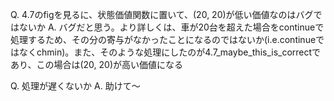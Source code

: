 Q. 4.7のfigを見るに、状態価値関数に置いて、(20, 20)が低い価値なのはバグではないか
A. バグだと思う。より詳しくは、車が20台を超えた場合をcontinueで処理するため、その分の寄与がなかったことになるのではないか(i.e.continueではなくchmin)。また、そのような処理にしたのが4.7_maybe_this_is_correctであり、この場合は(20, 20)が高い価値になる

Q. 処理が遅くないか
A. 助けて～